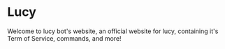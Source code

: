 # Lucy
Welcome to lucy bot's website, an official website for lucy, containing it's Term of Service, commands, and more!
